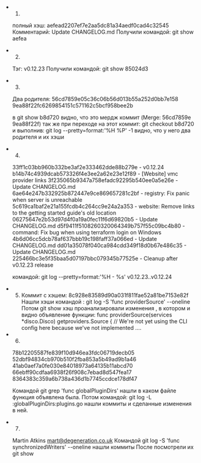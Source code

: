 * 1. 
  полный хэш: aefead2207ef7e2aa5dc81a34aedf0cad4c32545
  Комментарий: Update CHANGELOG.md
  Получили командой: git show aefea

* 2.
  Тэг: v0.12.23
  Получили командой: git show 85024d3

* 3.
  Два родителя:
  56cd7859e05c36c06b56d013b55a252d0bb7e158
  9ea88f22fc6269854151c571162c5bcf958bee2b
  
  в git show b8d720 видно, что это мердж коммит (Merge: 56cd7859e 9ea88f22f)
  так же при переходе на этот коммит: git checkout b8d720
  и выполнив: git log --pretty=format:'%H %P' -1 видно, что у него два родителя и их хэши

* 4.
  33ff1c03bb960b332be3af2e333462dde88b279e - v0.12.24
  b14b74c4939dcab573326f4e3ee2a62e23e12f89 - [Website] vmc provider links
  3f235065b9347a758efadc92295b540ee0a5e26e - Update CHANGELOG.md
  6ae64e247b332925b872447e9ce869657281c2bf - registry: Fix panic when server is unreachable
  5c619ca1baf2e21a155fcdb4c264cc9e24a2a353 - website: Remove links to the getting started guide's old location
  06275647e2b53d97d4f0a19a0fec11f6d69820b5 - Update CHANGELOG.md
  d5f9411f5108260320064349b757f55c09bc4b80 - command: Fix bug when using terraform login on Windows
  4b6d06cc5dcb78af637bbb19c198faff37a066ed - Update CHANGELOG.md
  dd01a35078f040ca984cdd349f18d0b67e486c35 - Update CHANGELOG.md
  225466bc3e5f35baa5d07197bbc079345b77525e - Cleanup after v0.12.23 release
  
  командой: git log --pretty=format:'%H - %s' v0.12.23..v0.12.24

* 5. Коммит с хэшем: 8c928e83589d90a031f811fae52a81be7153e82f
  Нашли хэши командой : git log -S 'func providerSource' --oneline
  Потом git show хэш проанализировали изменения , в котором и видно объявление функции:
   func providerSource(services *disco.Disco) getproviders.Source {
       // We're not yet using the CLI config here because we've not implemented
   ....

* 6.
  78b12205587fe839f10d946ea3fdc06719decb05
  52dbf94834cb970b510f2fba853a5b49ad9b1a46
  41ab0aef7a0fe030e84018973a64135b11abcd70
  66ebff90cdfaa6938f26f908c7ebad8d547fea17
  8364383c359a6b738a436d1b7745ccdce178df47
  
  Командой git grep 'func globalPluginDirs' нашли в каком файле функция объявлена была.
  Потом командой: git log -L :globalPluginDirs:plugins.go нашли коммиты и сделанные изменения в ней.

* 7.
  Martin Atkins <mart@degeneration.co.uk>
  Командой git log -S 'func synchronizedWriters' --oneline нашли коммиты
  После посмотрели их git show
